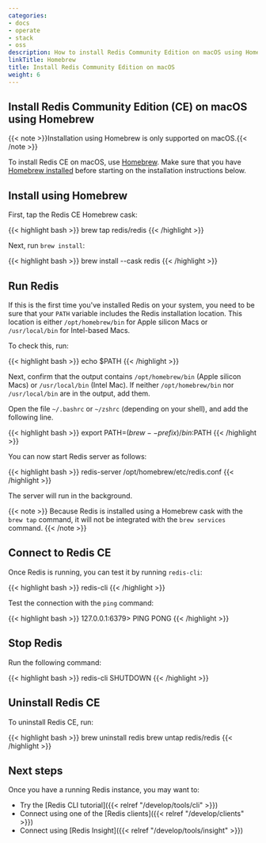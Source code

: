```yaml
---
categories:
- docs
- operate
- stack
- oss
description: How to install Redis Community Edition on macOS using Homebrew
linkTitle: Homebrew
title: Install Redis Community Edition on macOS
weight: 6
---
```


## Install Redis Community Edition (CE) on macOS using Homebrew

{{< note >}}Installation using Homebrew is only supported on macOS.{{< /note >}}

To install Redis CE on macOS, use [Homebrew](https://brew.sh/).
Make sure that you have [Homebrew installed](https://docs.brew.sh/Installation) before starting on the installation instructions below.

## Install using Homebrew

First, tap the Redis CE Homebrew cask:

{{< highlight bash >}}
brew tap redis/redis
{{< /highlight >}}

Next, run `brew install`:

{{< highlight bash >}}
brew install --cask redis
{{< /highlight >}}


## Run Redis

If this is the first time you've installed Redis on your system, you need to be sure that your `PATH` variable includes the Redis installation location. This location is either `/opt/homebrew/bin` for Apple silicon Macs or `/usr/local/bin` for Intel-based Macs.

To check this, run:

{{< highlight bash >}}
echo $PATH
{{< /highlight >}}

Next, confirm that the output contains `/opt/homebrew/bin` (Apple silicon Macs) or `/usr/local/bin` (Intel Mac). If neither `/opt/homebrew/bin` nor `/usr/local/bin` are in the output, add them.

Open the file `~/.bashrc` or `~/zshrc` (depending on your shell), and add the following line.

{{< highlight bash >}}
export PATH=$(brew --prefix)/bin:$PATH
{{< /highlight >}}

You can now start Redis server as follows:

{{< highlight bash >}}
redis-server /opt/homebrew/etc/redis.conf
{{< /highlight >}}

The server will run in the background.

{{< note >}}
Because Redis is installed using a Homebrew cask with the `brew tap` command, it will not be integrated with the `brew services` command.
{{< /note >}}

## Connect to Redis CE

Once Redis is running, you can test it by running `redis-cli`:

{{< highlight bash  >}}
redis-cli
{{< /highlight >}}

Test the connection with the `ping` command:

{{< highlight bash  >}}
127.0.0.1:6379> PING
PONG
{{< /highlight >}}

## Stop Redis

Run the following command:

{{< highlight bash  >}}
redis-cli SHUTDOWN
{{< /highlight >}}

## Uninstall Redis CE

To uninstall Redis CE, run:

{{< highlight bash >}}
brew uninstall redis
brew untap redis/redis
{{< /highlight >}}

## Next steps

Once you have a running Redis instance, you may want to:

* Try the [Redis CLI tutorial]({{< relref "/develop/tools/cli" >}})
* Connect using one of the [Redis clients]({{< relref "/develop/clients" >}})
* Connect using [Redis Insight]({{< relref "/develop/tools/insight" >}})
